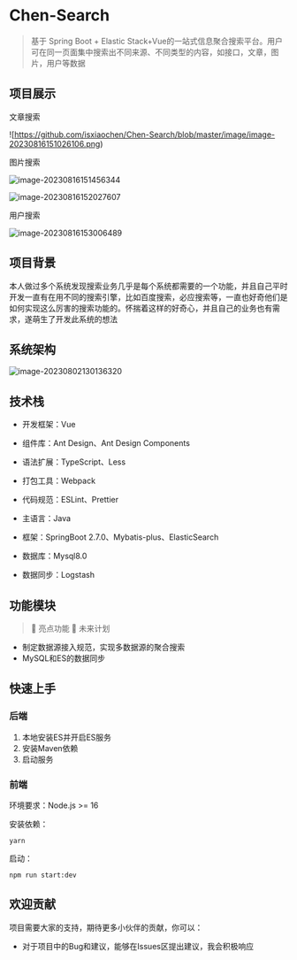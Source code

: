 # Chen-Search
> 基于 Spring Boot + Elastic Stack+Vue的一站式信息聚合搜索平台。用户可在同一页面集中搜索出不同来源、不同类型的内容，如接口，文章，图片，用户等数据
## 项目展示

文章搜索

![https://github.com/isxiaochen/Chen-Search/blob/master/image/image-20230816151026106.png)



图片搜索

![image-20230816151456344](D:\idea\typora目录\知识星球已发布文章\image-20230816151456344.png)

![image-20230816152027607](D:\idea\typora目录\知识星球已发布文章\image-20230816152027607.png)

用户搜索

![image-20230816153006489](D:\idea\typora目录\知识星球已发布文章\image-20230816153006489.png)

## 项目背景

本人做过多个系统发现搜索业务几乎是每个系统都需要的一个功能，并且自己平时开发一直有在用不同的搜索引擎，比如百度搜索，必应搜索等，一直也好奇他们是如何实现这么厉害的搜索功能的。怀揣着这样的好奇心，并且自己的业务也有需求，遂萌生了开发此系统的想法



## 系统架构

![image-20230802130136320](D:\idea\typora目录\知识星球已发布文章\image-20230802130136320.png)

## 技术栈

- 开发框架：Vue
- 组件库：Ant Design、Ant Design Components
- 语法扩展：TypeScript、Less
- 打包工具：Webpack
- 代码规范：ESLint、Prettier



- 主语言：Java
- 框架：SpringBoot 2.7.0、Mybatis-plus、ElasticSearch
- 数据库：Mysql8.0
- 数据同步：Logstash

## 功能模块

> 🌟 亮点功能 🚀 未来计划

- 制定数据源接入规范，实现多数据源的聚合搜索
- MySQL和ES的数据同步

## 快速上手

### 后端

1. 本地安装ES并开启ES服务
2. 安装Maven依赖
3. 启动服务



### 前端

环境要求：Node.js >= 16

安装依赖：

```
yarn
```

启动：

```
npm run start:dev
```



## 欢迎贡献

项目需要大家的支持，期待更多小伙伴的贡献，你可以：

- 对于项目中的Bug和建议，能够在Issues区提出建议，我会积极响应
